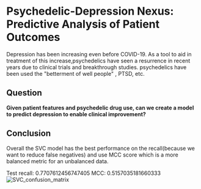 # Psychedelic-Depression Nexus: Predictive Analysis of Patient Outcomes

Depression has been increasing even before COVID-19. As a tool to aid in treatment of this increase,psychedelics have seen a resurrence in recent years due to clinical trials and breakthrough studies. psychedelics have been used the "betterment of well people" , PTSD, etc.

## Question 

**Given patient features and psychedelic drug use, can we create a model to predict depression to enable clinical improvement?**

## Conclusion 

Overall the SVC model has the best performance on the recall(because we want to reduce false negatives) and use MCC score which is a more balanced metric for an unbalanced data.

Test recall: 0.7707612456747405
MCC: 0.5157035181660333
![SVC_confusion_matrix](https://user-images.githubusercontent.com/79125303/202750801-e3eb9a03-f02a-4190-9bb9-05f3e61c8f82.png)



